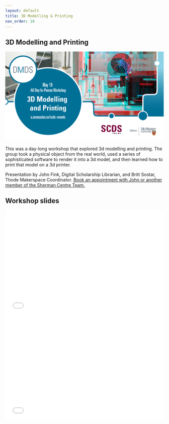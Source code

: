 ```yaml
---
layout: default
title: 3D Modelling & Printing
nav_order: 10
---
```


## 3D Modelling and Printing

<img src="assets/img/3DPPoster.png" alt="Workshop Title Slide" width="720">

This was a day-long workshop that explored 3d modelling and printing. The group took a physical object from the real world, used a series of sophisticated software to render it into a 3d model, and then learned how to print that model on a 3d printer.

Presentation by John Fink, Digital Scholarship Librarian, and Britt Sostar, Thode Makerspace Coordinator.
[Book an appointment with John or another member of the Sherman Centre Team.](https://libcal.mcmaster.ca/appointments/)

## Workshop slides

<div style="position:relative;padding-top:66.25%;">
<iframe src="//docs.google.com/viewer?url=https://github.com/scds/dmds-22-23/raw/main/assets/docs/PGSlides.pdf?dl=0&hl=en_US&embedded=true" class="gde-frame" style="position:absolute;top:0;left:0;width:100%;height:100%;border:none;" scrolling="no"></iframe>
</div>

<div style="position:relative;padding-top:66.25%;">
<iframe src="//docs.google.com/viewer?url=https://github.com/scds/dmds-22-23/raw/main/assets/docs/3DPSlides.pdf?dl=0&hl=en_US&embedded=true" class="gde-frame" style="position:absolute;top:0;left:0;width:100%;height:100%;border:none;" scrolling="no"></iframe>
</div>
